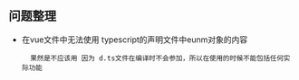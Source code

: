 ## 问题整理
+ 在vue文件中无法使用 typescript的声明文件中eunm对象的内容
        
        果然是不应该用 因为 d.ts文件在编译时不会参加，所以在使用的时候不能包括任何实际功能
